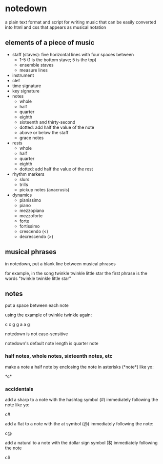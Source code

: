 # notedown
a plain text format and script for writing music that can be easily converted into html and css that appears as musical notation

## elements of a piece of music

- staff (staves): five horizontal lines with four spaces between
  - 1-5 (1 is the bottom stave; 5 is the top)
  - ensemble staves
  - measure lines
- instrument
- clef
- time signature
- key signature
- notes
  - whole
  - half
  - quarter
  - eighth
  - sixteenth and thirty-second
  - dotted: add half the value of the note
  - above or below the staff
  - grace notes
- rests
  - whole
  - half
  - quarter
  - eighth
  - dotted: add half the value of the rest
- rhythm markers
  - slurs
  - trills
  - pickup notes (anacrusis)
- dynamics
  - pianissimo
  - piano
  - mezzopiano
  - mezzoforte
  - forte
  - fortissimo
  - crescendo (<)
  - decrescendo (>)

## musical phrases

in notedown, put a blank line between musical phrases

for example, in the song twinkle twinkle little star the first phrase is the words "twinkle twinkle little star"

## notes

put a space between each note

using the example of twinkle twinkle again:

c c g g a a g

notedown is not case-sensitive

notedown's default note length is quarter note

### half notes, whole notes, sixteenth notes, etc

make a note a half note by enclosing the note in asterisks (\*note\*) like yo:

\*c\*

### accidentals

add a sharp to a note with the hashtag symbol (#) immediately following the note like yo:

c#

add a flat to a note with the at symbol (@) immediately following the note:

c@

add a natural to a note with the dollar sign symbol ($) immediately following the note

c$